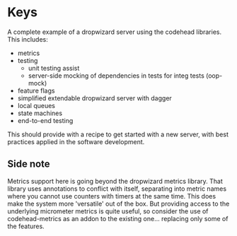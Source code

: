 # Keys

A complete example of a dropwizard server using the codehead libraries.
This includes:
- metrics
- testing
  - unit testing assist 
  - server-side mocking of dependencies in tests for integ tests (oop-mock)
- feature flags
- simplified extendable dropwizard server with dagger 
- local queues
- state machines
- end-to-end testing

This should provide with a recipe to get started with a new server, with
best practices applied in the software development.

## Side note

Metrics support here is going beyond the dropwizard metrics library. That
library uses annotations to conflict with itself, separating into metric names
where you cannot use counters with timers at the same time. This does make
the system more 'versatile' out of the box. But providing access to the 
underlying micrometer metrics is quite useful, so consider the use of
codehead-metrics as an addon to the existing one... replacing only some of the 
features.
